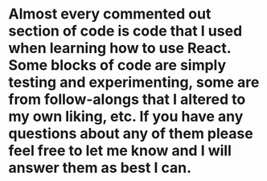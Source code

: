 
# Almost every commented out section of code is code that I used when learning how to use React. Some blocks of code are simply testing and experimenting, some are from follow-alongs that I altered to my own liking, etc. If you have any questions about any of them please feel free to let me know and I will answer them as best I can.